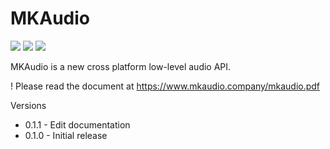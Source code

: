 # MKAudio
[![](https://img.shields.io/crates/v/mkaudio.svg)](https://crates.io/crates/mkaudio)
[![](https://img.shields.io/crates/l/mkaudio.svg)](https://crates.io/crates/mkaudio)
[![](https://docs.rs/mkaudio/badge.svg)](https://docs.rs/mkaudio/)

MKAudio is a new cross platform low-level audio API.

! Please read the document at https://www.mkaudio.company/mkaudio.pdf

Versions
* 0.1.1 - Edit documentation
* 0.1.0 - Initial release